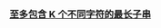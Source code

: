 ### [至多包含 K 个不同字符的最长子串](https://leetcode-cn.com/problems/longest-substring-with-at-most-k-distinct-characters)


